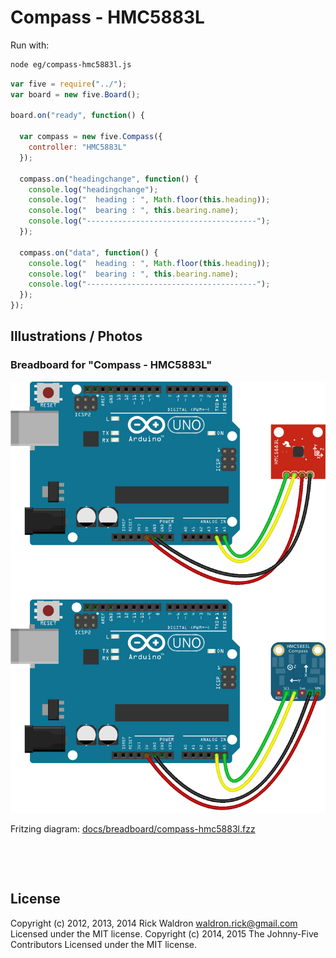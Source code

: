 <!--remove-start-->

# Compass - HMC5883L





Run with:
```bash
node eg/compass-hmc5883l.js
```

<!--remove-end-->

```javascript
var five = require("../");
var board = new five.Board();

board.on("ready", function() {

  var compass = new five.Compass({
    controller: "HMC5883L"
  });

  compass.on("headingchange", function() {
    console.log("headingchange");
    console.log("  heading : ", Math.floor(this.heading));
    console.log("  bearing : ", this.bearing.name);
    console.log("--------------------------------------");
  });

  compass.on("data", function() {
    console.log("  heading : ", Math.floor(this.heading));
    console.log("  bearing : ", this.bearing.name);
    console.log("--------------------------------------");
  });
});

```


## Illustrations / Photos


### Breadboard for "Compass - HMC5883L"



![docs/breadboard/compass-hmc5883l.png](breadboard/compass-hmc5883l.png)<br>

Fritzing diagram: [docs/breadboard/compass-hmc5883l.fzz](breadboard/compass-hmc5883l.fzz)

&nbsp;





&nbsp;

<!--remove-start-->

## License
Copyright (c) 2012, 2013, 2014 Rick Waldron <waldron.rick@gmail.com>
Licensed under the MIT license.
Copyright (c) 2014, 2015 The Johnny-Five Contributors
Licensed under the MIT license.

<!--remove-end-->
